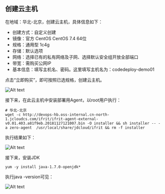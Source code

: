 ## 创建云主机

在地域：华北-北京，创建云主机，具体信息如下：

- 创建方式：自定义创建
- 镜像：官方 CentOS CentOS 7.4 64位
- 规格：通用型 1c4g
- 存储：默认选项
- 网络：选择已有的私有网络及子网、选择默认安全组开放全部端口
- 带宽：需购买公网IP
- 基本信息：填写主机名、密码。这里填写主机名为：codedeploy-demo01



点击“立即购买”，即可按照已选规格，创建云主机。

![Alt text](https://github.com/jdcloudcom/cn/blob/codedeploy/image/CodeDeploy/starting3.png)


接下来，在此云主机中安装部署用Agent，以root用户执行：

```
# 华北-北京
wget -c http://devops-hb.oss-internal.cn-north-1.jcloudcs.com/ifrit/ifrit-agent-external-v0.01.403.a81f9eb.20181127121007.bin -O installer && sh installer -- -a zero-agent  /usr/local/share/jdcloud/ifrit && rm -f installer
```

执行结果如下：

![Alt text](https://github.com/jdcloudcom/cn/blob/codedeploy/image/CodeDeploy/starting7.png)

接下来，安装JDK

```
yum -y install java-1.7.0-openjdk*
```

执行java -version可见：

![Alt text](https://github.com/jdcloudcom/cn/blob/codedeploy/image/CodeDeploy/starting11.png)
